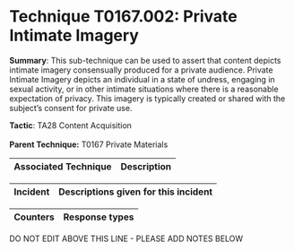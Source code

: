 # Technique T0167.002: Private Intimate Imagery

**Summary**: This sub-technique can be used to assert that content depicts intimate imagery consensually produced for a private audience. Private Intimate Imagery depicts an individual in a state of undress, engaging in sexual activity, or in other intimate situations where there is a reasonable expectation of privacy. This imagery is typically created or shared with the subject’s consent for private use.

**Tactic**: TA28 Content Acquisition <br><br>**Parent Technique:** T0167 Private Materials


| Associated Technique | Description |
| --------- | ------------------------- |



| Incident | Descriptions given for this incident |
| -------- | -------------------- |



| Counters | Response types |
| -------- | -------------- |


DO NOT EDIT ABOVE THIS LINE - PLEASE ADD NOTES BELOW